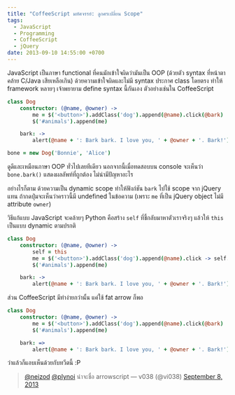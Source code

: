 ```yaml
---
title: "CoffeeScript มหัศจรรย์: ลูกศรเปลี่ยน Scope"
tags:
  - JavaScript
  - Programming
  - CoffeeScript
  - jQuery
date: 2013-09-10 14:55:00 +0700
---
```


JavaScript เป็นภาษา functional ที่คนมักเข้าใจผิดว่ามันเป็น OOP (ด้วยตัว syntax ที่หน้าตาคล้าย C/Java เสียเหลือเกิน) ด้วยความเข้าใจผิดและไม่มี syntax ประกาศ class โดยตรง ทำให้ framework หลายๆ เจ้าพยายาม define syntax นี้กันเอง ตัวอย่างเช่นใน CoffeeScript

``` coffeescript
class Dog
    constructor: (@name, @owner) ->
        me = $('<button>').addClass('dog').append(@name).click(@bark)
        $('#animals').append(me)

    bark: ->
        alert(@name + ': Bark bark. I love you, ' + @owner + '. Bark!')

bone = new Dog('Bonnie', 'Alice')
```

ดูดีและเหมือนภาษา OOP ทั่วไปเลยทีเดียว นอกจากนี้เมื่อทดสอบบน console จะเห็นว่า `bone.bark()` แสดงผลลัพท์ที่ถูกต้อง ไม่น่ามีปัญหาอะไร

อย่างไรก็ตาม ด้วยความเป็น dynamic scope ทำให้ฟังก์ชัน `bark` ไปใช้ scope จาก jQuery แทน ถ้ากดปุ่มจะเห็นว่าคราวนี้มี undefined ในข้อความ (เพราะ `me` ที่เป็น jQuery object ไม่มี attribute `owner`)

วิธีแก้แบบ JavaScript จะคล้ายๆ Python คือสร้าง `self` ที่ชี้กลับมาหาตัวเราจริงๆ แล้วให้ `this` เป็นแบบ dynamic ตามปรกติ

``` coffeescript
class Dog
    constructor: (@name, @owner) ->
        self = this
        me = $('<button>').addClass('dog').append(@name).click -> self.bark()
        $('#animals').append(me)

    bark: ->
        alert(@name + ': Bark bark. I love you, ' + @owner + '. Bark!')
```

ส่วน CoffeeScript มีท่าง่ายกว่านั้น แค่ใช้ fat arrow ก็พอ

``` coffeescript
class Dog
    constructor: (@name, @owner) ->
        me = $('<button>').addClass('dog').append(@name).click(@bark)
        $('#animals').append(me)

    bark: =>
        alert(@name + ': Bark bark. I love you, ' + @owner + '. Bark!')
```

ว่าแล้วก็แอบเห็นด้วยกับทวีตนี้ :P

<blockquote class="twitter-tweet"><a href="https://twitter.com/neizod">@neizod</a> <a href="https://twitter.com/plynoi">@plynoi</a> น่าจะชื่อ arrowscript
— v038 (@vi038) <a href="https://twitter.com/vi038/statuses/376763260386566144">September 8, 2013</a></blockquote>

